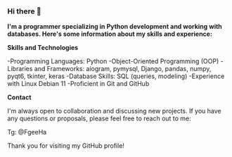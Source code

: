 ### Hi there 👋


**I'm a programmer specializing in Python development and working with databases. Here's some information about my skills and experience:**


**Skills and Technologies**

-Programming Languages: Python
-Object-Oriented Programming (OOP)
-Libraries and Frameworks: aiogram, pymysql, Django, pandas, numpy, pyqt6, tkinter, keras
-Database Skills: SQL (queries, modeling)
-Experience with Linux Debian 11
-Proficient in Git and GitHub


**Contact**


I'm always open to collaboration and discussing new projects. If you have any questions or proposals, please feel free to reach out to me:

Tg: @FgeeHa


Thank you for visiting my GitHub profile!
